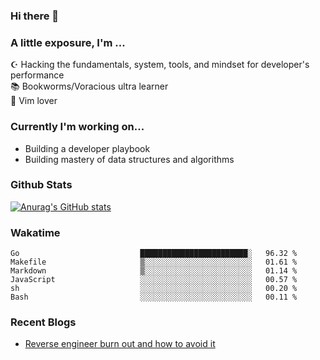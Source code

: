 ### Hi there 👋
### A little exposure, I'm ...

☪ Hacking the fundamentals, system, tools, and mindset for developer's performance <br/>
📚 Bookworms/Voracious ultra learner <br/>
🎠 Vim lover <br/>

<!--
**bitethecode/bitethecode** is a ✨ _special_ ✨ repository because its `README.md` (this file) appears on your GitHub profile.

Here are some ideas to get you started:

- 🔭 I’m currently working on ...
- 🌱 I’m currently learning ...
- 👯 I’m looking to collaborate on ...
- 🤔 I’m looking for help with ...
- 💬 Ask me about ...
- 📫 How to reach me: ...
- 😄 Pronouns: ...
- ⚡ Fun fact: ...
-->

### Currently I'm working on... 
- Building a developer playbook
- Building mastery of data structures and algorithms

### Github Stats
[![Anurag's GitHub stats](https://github-readme-stats.vercel.app/api?username=bitethecode&count_private=true&showing_icons=true)](https://github.com/anuraghazra/github-readme-stats)

### Wakatime
<!--START_SECTION:waka-->

```text
Go                           ████████████████████████░   96.32 %
Makefile                     ▒░░░░░░░░░░░░░░░░░░░░░░░░   01.61 %
Markdown                     ▒░░░░░░░░░░░░░░░░░░░░░░░░   01.14 %
JavaScript                   ░░░░░░░░░░░░░░░░░░░░░░░░░   00.57 %
sh                           ░░░░░░░░░░░░░░░░░░░░░░░░░   00.20 %
Bash                         ░░░░░░░░░░░░░░░░░░░░░░░░░   00.11 %
```

<!--END_SECTION:waka-->

### Recent Blogs
- [Reverse engineer burn out and how to avoid it](https://bitethecode.org/#/articles/reverse-engineer-burnout-and-how-to-avoid-it)
